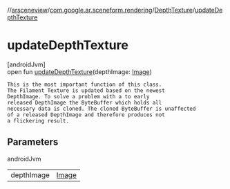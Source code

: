 //[arsceneview](../../../index.md)/[com.google.ar.sceneform.rendering](../index.md)/[DepthTexture](index.md)/[updateDepthTexture](update-depth-texture.md)

# updateDepthTexture

[androidJvm]\
open fun [updateDepthTexture](update-depth-texture.md)(depthImage: [Image](https://developer.android.com/reference/kotlin/android/media/Image.html))

    This is the most important function of this class.
    The Filament Texture is updated based on the newest
    DepthImage. To solve a problem with a to early
    released DepthImage the ByteBuffer which holds all
    necessary data is cloned. The cloned ByteBuffer is unaffected
    of a released DepthImage and therefore produces not
    a flickering result.

## Parameters

androidJvm

| | |
|---|---|
| depthImage | [Image](https://developer.android.com/reference/kotlin/android/media/Image.html) |
